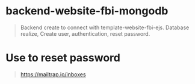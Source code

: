 # backend-website-fbi-mongodb
> Backend create to connect with template-website-fbi-ejs. Database realize, Create user, authentication, reset password.  

# Use to reset password
> https://mailtrap.io/inboxes
